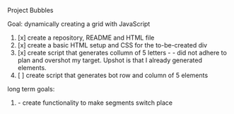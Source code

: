 Project Bubbles

Goal: dynamically creating a grid with JavaScript

1. [x] create a repository, README and HTML file
2. [x] create a basic HTML setup and CSS for the to\-be\-created div
3. [x] create script that generates collumn of 5 letters
\- \- did not adhere to plan and overshot my target. Upshot is that I already generated elements.
4. [ ] create script that generates bot row and column of 5 elements


long term goals:

1. \- create functionality to make segments switch place 
